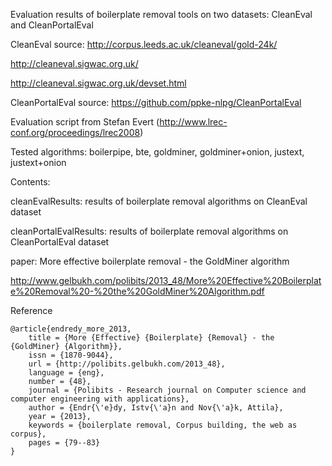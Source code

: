 Evaluation results of boilerplate removal tools on two datasets: CleanEval and CleanPortalEval

CleanEval source: 
http://corpus.leeds.ac.uk/cleaneval/gold-24k/ 

http://cleaneval.sigwac.org.uk/

http://cleaneval.sigwac.org.uk/devset.html



CleanPortalEval source: 
https://github.com/ppke-nlpg/CleanPortalEval

Evaluation script from Stefan Evert (http://www.lrec-conf.org/proceedings/lrec2008)


Tested algorithms:
 boilerpipe,
 bte,
 goldminer,
 goldminer+onion,
 justext,
 justext+onion


Contents:

cleanEvalResults: results of boilerplate removal algorithms on CleanEval dataset 

cleanPortalEvalResults: results of boilerplate removal algorithms on CleanPortalEval dataset 

paper:
More effective boilerplate removal - the GoldMiner algorithm

http://www.gelbukh.com/polibits/2013_48/More%20Effective%20Boilerplate%20Removal%20-%20the%20GoldMiner%20Algorithm.pdf

Reference
```
@article{endredy_more_2013,
	title = {More {Effective} {Boilerplate} {Removal} - the {GoldMiner} {Algorithm}},
	issn = {1870-9044},
	url = {http://polibits.gelbukh.com/2013_48},
	language = {eng},
	number = {48},
	journal = {Polibits - Research journal on Computer science and computer engineering with applications},
	author = {Endr{\'e}dy, Istv{\'a}n and Nov{\'a}k, Attila},
	year = {2013},
	keywords = {boilerplate removal, Corpus building, the web as corpus},
	pages = {79--83}
}
```
